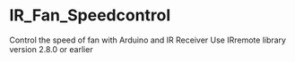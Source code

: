 # IR_Fan_Speedcontrol
Control the speed of fan with Arduino and IR Receiver
Use IRremote library version 2.8.0 or earlier
